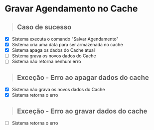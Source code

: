 # Gravar Agendamento no Cache

> ## Caso de sucesso
- [X] Sistema executa o comando "Salvar Agendamento"
- [X] Sistema cria uma data para ser armazenada no cache
- [X] Sistema apaga os dados do Cache atual
- [ ] Sistema grava os novos dados do Cache
- [ ] Sistema não retorna nenhum erro

> ## Exceção - Erro ao apagar dados do cache
- [X] Sistema não grava os novos dados do Cache
- [X] Sistema retorna o erro

> ## Exceção - Erro ao gravar dados do cache
- [ ] Sistema retorna o erro